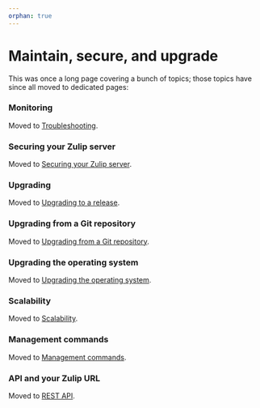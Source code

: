 ```yaml
---
orphan: true
---
```


# Maintain, secure, and upgrade

This was once a long page covering a bunch of topics; those topics
have since all moved to dedicated pages:

### Monitoring

Moved to [Troubleshooting](troubleshooting.md#monitoring).

### Securing your Zulip server

Moved to [Securing your Zulip server](securing-your-zulip-server.md).

### Upgrading

Moved to [Upgrading to a release](upgrade.md#upgrading-to-a-release).

### Upgrading from a Git repository

Moved to [Upgrading from a Git
repository](upgrade.md#upgrading-from-a-git-repository).

### Upgrading the operating system

Moved to [Upgrading the operating
system](upgrade.md#upgrading-the-operating-system).

### Scalability

Moved to [Scalability](requirements.md#scalability).

### Management commands

Moved to [Management commands](management-commands.md).

### API and your Zulip URL

Moved to [REST API](https://zulip.com/api/rest).
